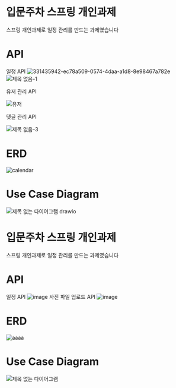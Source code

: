 # 입문주차 스프링 개인과제
스프링 개인과제로 일정 관리를 만드는 과제였습니다

# API
일정 API
![331435942-ec78a509-0574-4daa-a1d8-8e98467a782e](https://github.com/Rehamus/calendar/assets/161007461/d3ecd770-230c-46c0-8483-91387cd9036d)
![제목 없음-1](https://github.com/Rehamus/calendar/assets/161007461/7f4b7699-a03d-4937-bf4a-3ef956e83e2f)

유저 관리 API

![유저](https://github.com/Rehamus/calendar/assets/161007461/ac25c436-8825-45e7-b47e-f83be74aa1c2)

댓글 관리 API

![제목 없음-3](https://github.com/Rehamus/calendar/assets/161007461/5fc75ec8-a0b7-478a-89a6-f6016726bb85)

# ERD
![calendar](https://github.com/Rehamus/calendar/assets/161007461/26db0a28-fe81-4dde-a1f1-70fd510b1157)

# Use Case Diagram
![제목 없는 다이어그램 drawio](https://github.com/Rehamus/calendar/assets/161007461/b8bd2e99-5eb4-4ab9-9d73-ec80b922f858)












# 입문주차 스프링 개인과제
스프링 개인과제로 일정 관리를 만드는 과제였습니다

# API
일정 API
![image](https://github.com/Rehamus/calendar/assets/161007461/ec78a509-0574-4daa-a1d8-8e98467a782e)
사진 파일 업로드 API
![image](https://github.com/Rehamus/calendar/assets/161007461/fa6315fc-226b-4df5-bd45-ba824666b1d8)

# ERD
![aaaa](https://github.com/Rehamus/calendar/assets/161007461/d9ceda9b-f44c-42a9-a061-dde8b8506798)

# Use Case Diagram
![제목 없는 다이어그램](https://github.com/Rehamus/calendar/assets/161007461/48c70acb-df5d-44a1-986f-58955ec425d9)



